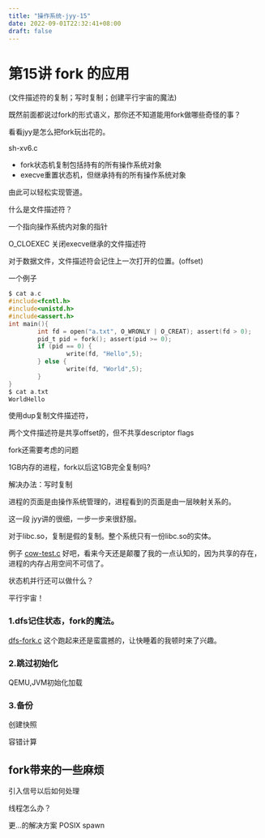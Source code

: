 ```yaml
---
title: "操作系统-jyy-15"
date: 2022-09-01T22:32:41+08:00
draft: false
---
```

# 第15讲 fork 的应用 
(文件描述符的复制；写时复制；创建平行宇宙的魔法)

既然前面都说过fork的形式语义，那你还不知道能用fork做哪些奇怪的事？

看看jyy是怎么把fork玩出花的。

sh-xv6.c
 - fork状态机复制包括持有的所有操作系统对象
 - execve重置状态机，但继承持有的所有操作系统对象
  
由此可以轻松实现管道。

什么是文件描述符？

一个指向操作系统内对象的指针

O_CLOEXEC 关闭execve继承的文件描述符

对于数据文件，文件描述符会记住上一次打开的位置。(offset)

一个例子
```c
$ cat a.c
#include<fcntl.h>
#include<unistd.h>
#include<assert.h>
int main(){
        int fd = open("a.txt", O_WRONLY | O_CREAT); assert(fd > 0);
        pid_t pid = fork(); assert(pid >= 0);
        if (pid == 0) {
                write(fd, "Hello",5);
        } else {
                write(fd, "World",5);
        }
}
$ cat a.txt
WorldHello
```

使用dup复制文件描述符，

两个文件描述符是共享offset的，但不共享descriptor flags

fork还需要考虑的问题

1GB内存的进程，fork以后这1GB完全复制吗?

解决办法：写时复制

进程的页面是由操作系统管理的，进程看到的页面是由一层映射关系的。

这一段 jyy讲的很细，一步一步来很舒服。

对于libc.so，复制是假的复制。整个系统只有一份libc.so的实体。

例子
[cow-test.c](https://jyywiki.cn/pages/OS/2022/demos/cow-test.c)
好吧，看来今天还是颠覆了我的一点认知的，因为共享的存在，进程的内存占用空间不可信了。

状态机并行还可以做什么？

平行宇宙！

### 1.dfs记住状态，fork的魔法。
[dfs-fork.c](https://jyywiki.cn/pages/OS/2022/demos/dfs-fork.c)
这个跑起来还是蛮震撼的，让快睡着的我顿时来了兴趣。
### 2.跳过初始化
QEMU,JVM初始化加载
### 3.备份
创建快照

容错计算
## fork带来的一些麻烦

引入信号以后如何处理

线程怎么办？

更...的解决方案 POSIX spawn

